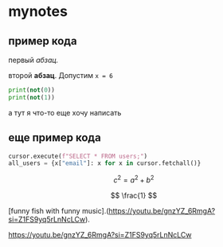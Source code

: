 # mynotes
## пример кода

первый *абзац.*

второй **абзац**. Допустим `x = 6`

```python
print(not(0))
print(not(1))
```
а тут я что-то еще хочу написать 

## еще пример кода

```python
cursor.execute(f"SELECT * FROM users;")
all_users = {x["email"]: x for x in cursor.fetchall()}
```

$$
c^2=a^2+b^2
$$

$$
\frac{1}
$$

[funny fish with funny music].(https://youtu.be/gnzYZ_6RmgA?si=Z1FS9yq5rLnNcLCw).

<https://youtu.be/gnzYZ_6RmgA?si=Z1FS9yq5rLnNcLCw>
